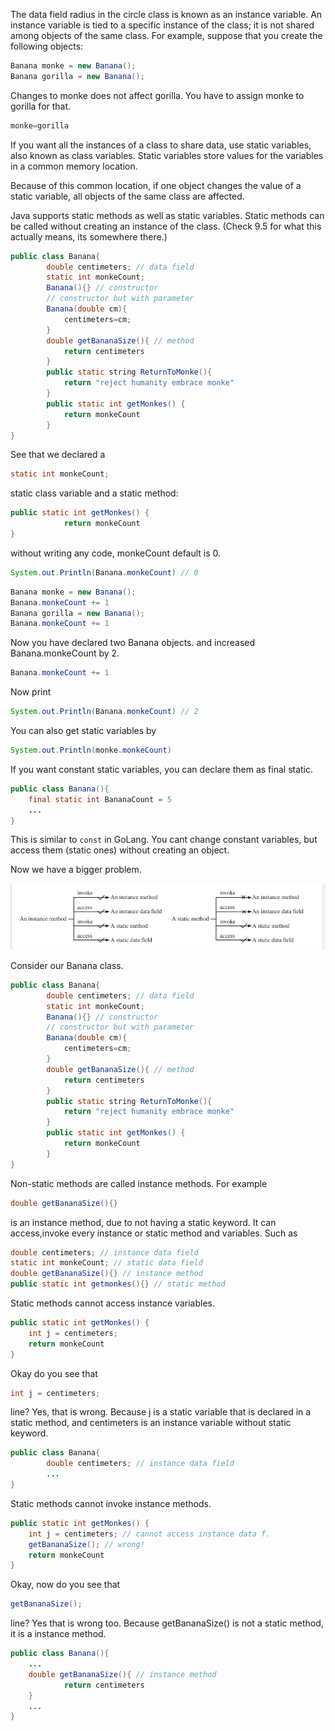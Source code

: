 The data field radius in the circle class is known as an instance variable. An instance variable is tied to a specific instance of the class; it is not shared among objects of the same class. For
example, suppose that you create the following objects:
```java
Banana monke = new Banana();
Banana gorilla = new Banana();
```
Changes to monke does not affect gorilla. You have to assign monke to gorilla for that.
```java
monke=gorilla
```
If you want all the instances of a class to share data, use static variables, also known as class variables. Static variables store values for the variables in a common memory location.

Because of this common location, if one object changes the value of a static variable, all objects of the same class are affected.

Java supports static methods as well as static variables. Static methods can be called without creating an instance of the class. (Check 9.5 for what this actually means, its somewhere there.)
```java
public class Banana{
		double centimeters; // data field
		static int monkeCount;
		Banana(){} // constructor
		// constructor but with parameter
		Banana(double cm){
			centimeters=cm;
		}
		double getBananaSize(){ // method
			return centimeters
		}
		public static string ReturnToMonke(){
			return "reject humanity embrace monke"
		}
		public static int getMonkes() {
			return monkeCount
		}
}
```

See that we declared a 
```java
static int monkeCount;
```
static class variable and a static method:
```java
public static int getMonkes() {
			return monkeCount
}
```
without writing any code, monkeCount default is 0.
```java
System.out.Println(Banana.monkeCount) // 0
```

```java
Banana monke = new Banana();
Banana.monkeCount += 1
Banana gorilla = new Banana();
Banana.monkeCount += 1
```

Now you have declared two Banana objects. and increased Banana.monkeCount by 2.
```java
Banana.monkeCount += 1
```
Now print
```java
System.out.Println(Banana.monkeCount) // 2
```
You can also get static variables by
```java
System.out.Println(monke.monkeCount)
```

If you want constant static variables, you can declare them as final static. 
```java
public class Banana(){
	final static int BananaCount = 5
	...
}
```
This is similar to `const` in GoLang. You cant change constant variables, but access them (static ones) without creating an object.

Now we have a bigger problem.

![img](https://github.com/canercetin-randomguy/cmpe211-midterm-review/blob/main/9.Objects%20and%20Classes/Pasted%20image%2020221127132503.png)

Consider our Banana class.
```java
public class Banana{
		double centimeters; // data field
		static int monkeCount;
		Banana(){} // constructor
		// constructor but with parameter
		Banana(double cm){
			centimeters=cm;
		}
		double getBananaSize(){ // method
			return centimeters
		}
		public static string ReturnToMonke(){
			return "reject humanity embrace monke"
		}
		public static int getMonkes() {
			return monkeCount
		}
}
```

Non-static methods are called instance methods. For example
```java
double getBananaSize(){}
```
is an instance method, due to not having a static keyword.
It can access,invoke every instance or static method and variables. Such as
```java
double centimeters; // instance data field
static int monkeCount; // static data field
double getBananaSize(){} // instance method
public static int getmonkes(){} // static method
```

Static methods cannot access instance variables.
```java
public static int getMonkes() {
	int j = centimeters;
	return monkeCount
}
```
Okay do you see that
```java
int j = centimeters;
```
line? Yes, that is wrong. Because j is a static variable that is declared in a static method, and centimeters is an instance variable without static keyword.
```java
public class Banana{
		double centimeters; // instance data field
		...
}
```
Static methods cannot invoke instance methods.
```java
public static int getMonkes() {
	int j = centimeters; // cannot access instance data f.
	getBananaSize(); // wrong!
	return monkeCount
}
```
Okay, now do you see that
```java
getBananaSize();
```
line? Yes that is wrong too. Because getBananaSize() is not a static method, it is a instance method.
```java
public class Banana(){
	...
	double getBananaSize(){ // instance method
			return centimeters
	}
	...
}
```
